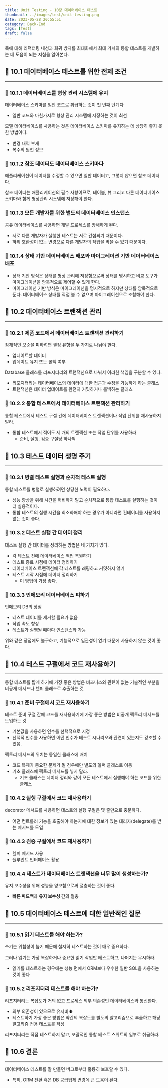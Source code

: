 ```yaml
---
title: Unit Testing - 10장 데이터베이스 테스트
thumbnail: ../images/test/unit-testing.png
date: 2023-05-28 20:55:51
category: Back-End
tags: [Test]
draft: false
---
```


목에 대해 리팩터링 내성과 회귀 방지를 최대화해서 최대 가치의 통합 테스트를 개발하는 데 도움이 되는 지침을 알아본다.

## 📖 10.1 데이터베이스 테스트를 위한 전제 조건

___

### 🔖 10.1.1 데이터베이스를 형상 관리 시스템에 유지

데이터베이스 스키마를 일반 코드로 취급하는 것이 첫 번째 단계다

- 일반 코드와 마찬가지로 형상 관리 시스템에 저장하는 것이 최선

모델 데이터베이스를 사용하는 것은 데이터베이스 스키마를 유지하는 데 상당히 좋지 못한 방법이다.

- 변경 내역 부재
- 복수의 원천 정보

### 🔖 10.1.2 참조 데이터도 데이터베이스 스키마다

애플리케이션이 데이터를 수정할 수 있으면 일반 데이터고, 그렇지 않으면 참조 데이터다.

참조 데이터는 애플리케이션의 필수 사항이므로, 테이블, 뷰 그리고 다른 데이터베이스 스키마와 함께 형상관리 시스템에 저장해야 한다.

### 🔖 10.1.3 모든 개발자를 위한 별도의 데이터베이스 인스턴스

공유 데이터베이스를 사용하면 개발 프로세스를 방해하게 된다.

- 서로 다른 개발자가 실행한 테스트는 서로 간섭되기 때문이다.
- 하위 호환성이 없는 변경으로 다른 개발자의 작업을 막을 수 있기 때문이다.

### 🔖 10.1.4 상태 기반 데이터베이스 배포와 마이그레이션 기반 데이터베이스 배포

- 상태 기반 방식은 상태를 형상 관리에 저장함으로써 상태를 명시하고 비교 도구가 마이그레이션을 암묵적으로 제어할 수 있게 한다.
- 마이그레이션 기반 방식은 마이그레이션을 명시적으로 하지만 상태를 암묵적으로 둔다. 데이터베이스 상태를 직접 볼 수 없으며 마이그레이션으로 조합해야 한다.

## 📖 10.2 데이터베이스 트랜잭션 관리

___

### 🔖 10.2.1 제품 코드에서 데이터베이스 트랜잭션 관리하기

잠재적인 모순을 피하려면 결정 유형을 두 가지로 나눠야 한다.

- 업데이트할 데이터
- 업데이트 유지 또는 롤백 여부

Database 클래스를 리포지터리와 트랜잭션으로 나눠서 이러한 책임을 구분할 수 있다.

- 리포지터리는 데이터베이스의 데이터에 대한 접근과 수정을 가능하게 하는 클래스
- 트랜잭션은 데이터 업데이트를 완전히 커밋하거나 롤백하는 클래스

### 🔖 10.2.2 통합 테스트에서 데이터베이스 트랜잭션 관리하기

통합 테스트에서 테스트 구절 간에 데이터베이스 트랜잭션이나 작업 단위를 재사용하지 말라.

- 통합 테스트에서 적어도 세 개의 트랜잭션 또는 작업 단위를 사용하라
  - 준비, 실행, 검증 구절당 하나씩

## 📖 10.3 테스트 데이터 생명 주기

___

### 🔖 10.3.1 병렬 테스트 실행과 순차적 테스트 실행

통합 테스트를 병렬로 실행하려면 상당한 노력이 필요하다.

- 성능 향상을 위해 시간을 허비하지 말고 순차적으로 통합 테스트를 실행하는 것이 더 실용적이다.
- 통합 테스트의 실행 시간을 최소화해야 하는 경우가 아니라면 컨테이너를 사용하지 않는 것이 좋다.

### 🔖 10.3.2 테스트 실행 간 데이터 정리

테스트 실행 간 데이터를 정리하는 방법은 네 가지가 있다.

- 각 테스트 전에 데이터베이스 백업 복원하기
- 테스트 종료 시점에 데이터 정리하기
- 데이터베이스 트랜잭션에 각 테스트를 래핑하고 커밋하지 않기
- 테스트 시작 시점에 데이터 정리하기
  - 이 방법이 가장 좋다.

### 🔖 10.3.3 인메모리 데이터베이스 피하기

인메모리 DB의 장점

- 테스트 데이터를 제거할 필요가 없음
- 작업 속도 향상
- 테스트가 실행될 때마다 인스턴스화 가능

위와 같은 장점에도 불구하고, 기능적으로 일관성이 없기 때문에 사용하지 않는 것이 좋다.

## 📖 10.4 테스트 구절에서 코드 재사용하기

___

통합 테스트를 짧게 하기에 가장 좋은 방법은 비즈니스와 관련이 없는 기술적인 부분을 비공개 메서드나 헬퍼 클래스로 추출하는 것

### 🔖 10.4.1 준비 구절에서 코드 재사용하기

테스트 준비 구절 간에 코드를 재사용하기에 가장 좋은 방법은 비공개 팩토리 메서드를 도입하는 것

- 기본값을 사용하면 인수를 선택적으로 지정
- 선택적 인수를 사용하면 어떤 인수가 테스트 시나리오와 관련이 있는지도 강조할 수 있음.

팩토리 메서드의 위치는 동일한 클래스에 배치

- 코드 복제가 중요한 문제가 될 경우에만 별도의 헬퍼 클래스로 이동
- 기초 클래스에 팩토리 메서드를 넣지 말라.
  - 기초 클래스는 데이터 정리와 같이 모든 테스트에서 실행해야 하는 코드를 위한 클래스

### 🔖 10.4.2 실행 구절에서 코드 재사용하기

decorator 메서드를 사용하면 테스트의 실행 구절은 몇 줄만으로 충분하다.

- 어떤 컨트롤러 기능을 호출해야 하는지에 대한 정보가 있는 대리자(delegate)를 받는 메서드를 도입

### 🔖 10.4.3 검증 구절에서 코드 재사용하기

- 헬퍼 메서드 사용
- 플루언트 인터페이스 활용

### 🔖 10.4.4 테스트가 데이터베이스 트랜잭션을 너무 많이 생성하는가?

유지 보수성을 위해 성능을 양보함으로써 절충하는 것이 좋다.

- **빠른 피드백**과 **유지 보수성** 간의 절충

## 📖 10.5 데이터베이스 테스트에 대한 일반적인 질문

___

### 🔖 10.5.1 읽기 테스트를 해야 하는가?

쓰기는 위험성이 높기 때문에 철저히 테스트하는 것이 매우 중요하다.

그러나 읽기는 가장 복잡하거나 중요한 읽기 작업만 테스트하고, 나머지는 무시하라.

- 읽기를 테스트하는 경우에는 성능 면에서 ORM보다 우수한 일반 SQL을 사용하는 것이 좋다

### 🔖 10.5.2 리포지터리 테스트를 해야 하는가?

리포지터리는 복잡도가 거의 없고 프로세스 외부 의존성인 데이터베이스와 통신한다.

- 외부 의존성이 있으므로 유지비⬆️
- 테스트하기 가장 좋은 방법은 약간의 복잡도를 별도의 알고리즘으로 추춭하고 해당 알고리즘 전용 테스트를 작성

리포지터리는 직접 테스트하지 말고, 포괄적인 통합 테스트 스위트의 일부로 취급하라.

## 📖 10.6 결론

___

데이터베이스 테스트를 잘 만들면 버그로부터 훌륭히 보호할 수 있다.

- 특히, ORM 전환 혹은 DB 공급업체 변경에 큰 도움이 된다.
